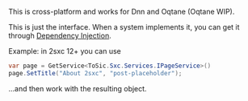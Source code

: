 ﻿---
uid: ToSic.Sxc.Services.IPageService
---

This is cross-platform and works for Dnn and Oqtane (Oqtane WIP). 

This is just the interface. When a system implements it, you can get it through [Dependency Injection](xref:NetCode.DependencyInjection.Index).

Example: in 2sxc 12+ you can use 

```C#
var page = GetService<ToSic.Sxc.Services.IPageService>()
page.SetTitle("About 2sxc", "post-placeholder");
```

...and then work with the resulting object.

